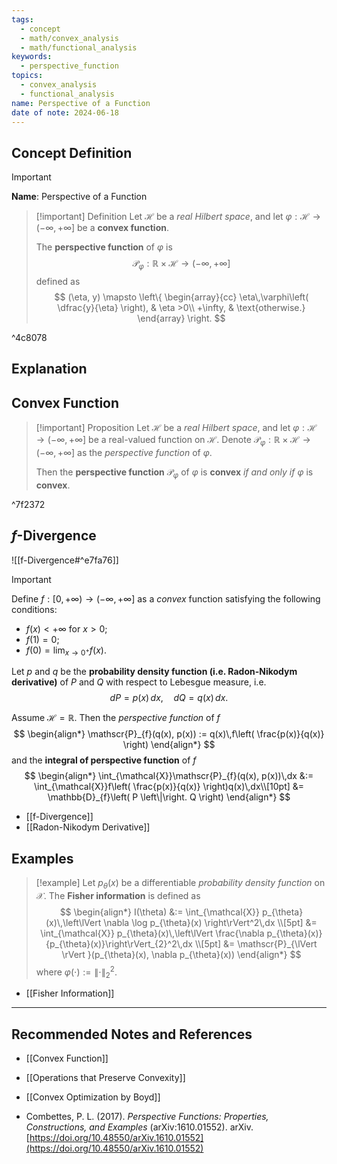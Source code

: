 ```yaml
---
tags:
  - concept
  - math/convex_analysis
  - math/functional_analysis
keywords:
  - perspective_function
topics:
  - convex_analysis
  - functional_analysis
name: Perspective of a Function
date of note: 2024-06-18
---
```


## Concept Definition

>[!important]
>**Name**: Perspective of a Function

>[!important] Definition
>Let $\mathcal{H}$ be a *real Hilbert space*, and let $\varphi: \mathcal{H} \to (-\infty,+\infty]$ be a **convex function**.
>
>The **perspective function** of $\varphi$ is 
>$$
> \mathscr{P}_{\varphi}: \mathbb{R} \times \mathcal{H} \to (-\infty,+\infty]
>$$
>defined as
>$$
> (\eta, y) \mapsto \left\{ 
> \begin{array}{cc}
> \eta\,\varphi\left( \dfrac{y}{\eta} \right), & \eta >0\\ 
> +\infty, & \text{otherwise.}
>\end{array}
> \right.
>$$

^4c8078


## Explanation



## Convex Function

>[!important] Proposition
>Let $\mathcal{H}$ be a *real Hilbert space*, and let $\varphi: \mathcal{H} \to (-\infty,+\infty]$ be a real-valued function on $\mathcal{H}$. Denote $\mathscr{P}_{\varphi}: \mathbb{R} \times \mathcal{H} \to (-\infty,+\infty]$ as the *perspective function* of $\varphi$.
>
>Then the **perspective function** $\mathscr{P}_{\varphi}$ of $\varphi$ is **convex** *if and only if* $\varphi$ is **convex**.

^7f2372

## $f$-Divergence

![[f-Divergence#^e7fa76]]


>[!important]
>Define $f: [0, +\infty) \to (-\infty, +\infty]$ as a *convex* function satisfying the following conditions:
>- $f(x) < +\infty$ for $x >0$;
>- $f(1) = 0$;
>- $f(0)= \lim_{ x \to 0^+ }f(x)$.
>
>Let $p$ and $q$ be the **probability density function (i.e. Radon-Nikodym derivative)** of $P$ and $Q$ with respect to Lebesgue measure, i.e.
>$$
>dP = p(x)\,dx, \quad dQ = q(x)\,dx.
>$$
>
>Assume $\mathcal{H} = \mathbb{R}$. Then the *perspective function* of $f$ 
>$$
>\begin{align*}
> \mathscr{P}_{f}(q(x), p(x)) := q(x)\,f\left( \frac{p(x)}{q(x)} \right)
>\end{align*}
>$$
>and the **integral of perspective function** of $f$
>$$
>\begin{align*}
> \int_{\mathcal{X}}\mathscr{P}_{f}(q(x), p(x))\,dx &:= \int_{\mathcal{X}}f\left( \frac{p(x)}{q(x)} \right)q(x)\,dx\\[10pt]
> &=  \mathbb{D}_{f}\left( P \left\|\right. Q \right)
>\end{align*}
>$$

- [[f-Divergence]]
- [[Radon-Nikodym Derivative]]

## Examples

>[!example]
>Let $p_{\theta}(x)$ be a differentiable *probability density function* on $\mathcal{X}$. The **Fisher information** is defined as
>$$
>\begin{align*}
>I(\theta) &:= \int_{\mathcal{X}} p_{\theta}(x)\,\left\lVert \nabla \log p_{\theta}(x)  \right\rVert^2\,dx \\[5pt]
>&= \int_{\mathcal{X}} p_{\theta}(x)\,\left\lVert  \frac{\nabla p_{\theta}(x)}{p_{\theta}(x)}\right\rVert_{2}^2\,dx \\[5pt]
>&= \mathscr{P}_{\lVert  \rVert }(p_{\theta}(x), \nabla p_{\theta}(x))
>\end{align*}
>$$
>where $\varphi(\cdot) := \lVert \cdot \rVert_{2}^2.$

- [[Fisher Information]]




-----------
##  Recommended Notes and References

- [[Convex Function]]
- [[Operations that Preserve Convexity]]


- [[Convex Optimization by Boyd]]
- Combettes, P. L. (2017). _Perspective Functions: Properties, Constructions, and Examples_ (arXiv:1610.01552). arXiv. [https://doi.org/10.48550/arXiv.1610.01552](https://doi.org/10.48550/arXiv.1610.01552)